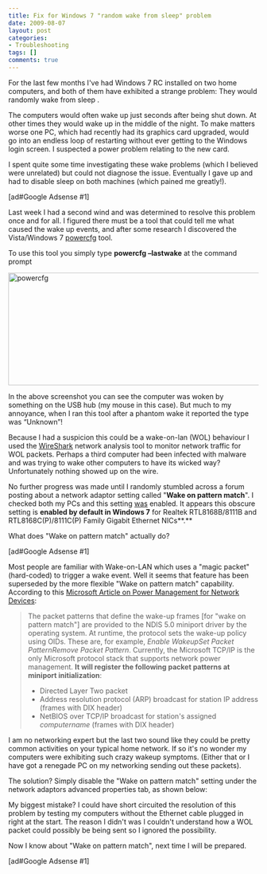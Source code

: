 ```yaml
---
title: Fix for Windows 7 "random wake from sleep" problem
date: 2009-08-07
layout: post
categories:
- Troubleshooting
tags: []
comments: true
---
```


For the last few months I've had Windows 7 RC installed on two home computers, and both of them have exhibited a strange problem: They would randomly wake from sleep .

The computers would often wake up just seconds after being shut down. At other times they would wake up in the middle of the night. To make matters worse one PC, which had recently had its graphics card upgraded, would go into an endless loop of restarting without ever getting to the Windows login screen. I suspected a power problem relating to the new card.

I spent quite some time investigating these wake problems (which I believed were unrelated) but could not diagnose the issue. Eventually I gave up and had to disable sleep on both machines (which pained me greatly!).

[ad#Google Adsense #1]

Last week I had a second wind and was determined to resolve this problem once and for all. I figured there must be a tool that could tell me what caused the wake up events, and after some research I discovered the Vista/Windows 7 [powercfg](http://technet.microsoft.com/en-us/library/cc748940(WS.10).aspx) tool.

To use this tool you simply type **powercfg –lastwake** at the command prompt

<img style="display: inline; border: 0px initial initial;" title="powercfg with lastwake command" src="https://s3-us-west-2.amazonaws.com/jack-ukleja-com/powercfg1.png" border="0" alt="powercfg" width="681" height="226">

In the above screenshot you can see the computer was woken by something on the USB hub (my mouse in this case). But much to my annoyance, when I ran this tool after a phantom wake it reported the type was “Unknown”!

Because I had a suspicion this could be a wake-on-lan (WOL) behaviour I used the [WireShark](http://www.wireshark.org/) network analysis tool to monitor network traffic for WOL packets. Perhaps a third computer had been infected with malware and was trying to wake other computers to have its wicked way? Unfortunately nothing showed up on the wire.

No further progress was made until I randomly stumbled across a forum posting about a network adaptor setting called "**Wake on pattern match**". I checked both my PCs and this setting <span style="text-decoration: underline;">was</span> enabled. It appears this obscure setting is **enabled by default in Windows 7** for Realtek RTL8168B/8111B and RTL8168C(P)/8111C(P) Family Gigabit Ethernet NICs**.**

What does "Wake on pattern match" actually do?

[ad#Google Adsense #1]

Most people are familiar with Wake-on-LAN which uses a "magic packet" (hard-coded) to trigger a wake event. Well it seems that feature has been superseded by the more flexible "Wake on pattern match" capability. According to this [Microsoft Article on Power Management for Network Devices](http://www.microsoft.com/whdc/archive/netpm.mspx):
<blockquote>The packet patterns that define the wake-up frames [for "wake on pattern match"] are provided to the NDIS 5.0 miniport driver by the operating system. At runtime, the protocol sets the wake-up policy using OIDs. These are, for example, <em>Enable Wakeup</em><em>Set Packet Pattern</em><em>Remove Packet Pattern</em>. Currently, the Microsoft TCP/IP is the only Microsoft protocol stack that supports network power management. <strong>It will register the following packet patterns at miniport initialization</strong>:
<ul>
	<li>Directed Layer Two packet</li>
	<li>Address resolution protocol (ARP) broadcast for station IP address (frames with DIX header)</li>
	<li>NetBIOS over TCP/IP broadcast for station's assigned <em>computername</em> (frames with DIX header)</li>
</ul>
</blockquote>
I am no networking expert but the last two sound like they could be pretty common activities on your typical home network. If so it's no wonder my computers were exhibiting such crazy wakeup symptoms. (Either that or I have got a renegade PC on my networking sending out these packets).

The solution? Simply disable the "Wake on pattern match" setting under the network adaptors advanced properties tab, as shown below:

[](https://s3-us-west-2.amazonaws.com/jack-ukleja-com/realtek_wake_on_pattern_match.png)

My biggest mistake? I could have short circuited the resolution of this problem by testing my computers without the Ethernet cable plugged in right at the start. The reason I didn't was I couldn't understand how a WOL packet could possibly be being sent so I ignored the possibility.

Now I know about "Wake on pattern match", next time I will be prepared.

[ad#Google Adsense #1]
